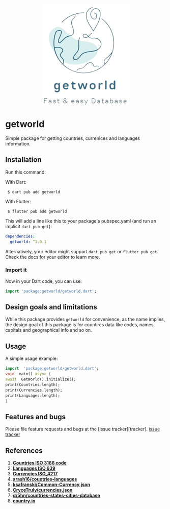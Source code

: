<p align="center">
  <img src="https://github.com/AmremadDev/getworld/blob/master/logo/logo.png?raw=true" alt="Sublime's custom image"/>
</p>

# getworld
Simple package for getting countries, currenices and languages information.

## Installation

Run this command:

With Dart:
```shell
 $ dart pub add getworld
```
With Flutter:
```shell
 $ flutter pub add getworld
```
This will add a line like this to your package's pubspec.yaml (and run an implicit  `dart pub get`):
```yaml
dependencies:
  getworld: ^1.0.1
```
Alternatively, your editor might support  `dart pub get`  or  `flutter pub get`. Check the docs for your editor to learn more.
### Import it
Now in your Dart code, you can use:
```dart
import 'package:getworld/getworld.dart';
```

## Design goals and limitations
While this package provides `getworld` for convenience, as the name implies, the design goal of this package
is for countires data like codes, names, capitals and geographical info and so on.

 
## Usage
A simple usage example:

```dart
import  'package:getworld/getworld.dart';
void  main() async {
await  GetWorld().initialize();
print(Countries.length);
print(Currencies.length);
print(Languages.length);
}
```
## Features and bugs
Please file feature requests and bugs at the [issue tracker][tracker].
[issue tracker](https://github.com/AmremadDev/getworld/issues)


## References

 1. [**Countries ISO 3166 code**](https://en.wikipedia.org/wiki/List_of_ISO_3166_country_codes)
 2. [**Languages ISO 639**](https://en.wikipedia.org/wiki/List_of_ISO_639-1_codes)
 3. [**Currencies ISO_4217**](https://en.wikipedia.org/wiki/ISO_4217)
 4. [**arash16/countries-languages**](https://github.com/arash16/countries-languages/tree/master/lib)
 5.  [**ksafranski/Common-Currency.json**](https://gist.github.com/ksafranski/2973986)
 6. [**CryceTruly/currencies.json**](https://gist.github.com/CryceTruly/3ebce5ed665e027c132de1706a3db990)
 7. [**dr5hn/countries-states-cities-database**](https://github.com/dr5hn/countries-states-cities-database)
 8. [**country.io**](http://country.io/)
